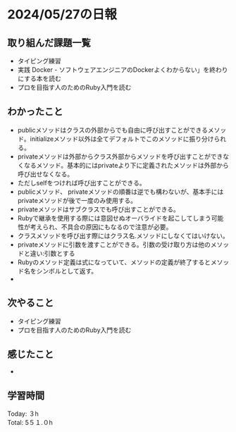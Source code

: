# 2024/05/27の日報
## 取り組んだ課題一覧
* タイピング練習
*  実践 Docker - ソフトウェアエンジニアのDockerよくわからない」を終わりにする本を読む
*  プロを目指す人のためのRuby入門を読む
## わかったこと
*   publicメソッドはクラスの外部からでも自由に呼び出すことができるメソッド。initializeメソッド以外は全てデフォルトでこのメソッドに振り分けられる。
*   privateメソッドは外部からクラス外部からメソッドを呼び出すことができなくなるメソッド。基本的にはprivateより下に定義されたメソッドは外部から呼び出せなくなる。
  *  ただしselfをつければ呼び出すことができる。
*  publicメソッド、 privateメソッドの順番は逆でも構わないが、基本手にはprivateメソッドが後で一度のみ使用する。
*  privateメソッドはサブクラスでも呼び出すことができる。
  *  Rubyで継承を使用する際には意図せぬオーバライドを起こしてしまう可能性が考えられ、不具合の原因にもなるので注意が必要。
*  クラスメソッドを呼び出す際にはクラス名.メソッドにしなくてはいけない。
*  privateメソッドに引数を渡すことができる。引数の受け取り方は他のメソッドと違い:引数とする
*  Rubyのメソッド定義は式になっていて、メソッドの定義が終了するとメソッド名をシンボルとして返す。
*      
## 次やること
* タイピング練習
* プロを目指す人のためのRuby入門を読む
## 感じたこと
*  
## 学習時間
Today: ３h<br>
Total: 5５１.０h
